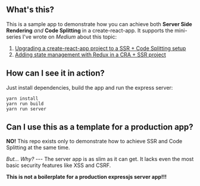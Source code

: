 ## What's this?

This is a sample app to demonstrate how you can achieve both **Server Side Rendering** _and_ **Code Splitting** in a create-react-app.
It supports the mini-series I've wrote on _Medium_ about this topic:

1. [Upgrading a create-react-app project to a SSR + Code Splitting setup](http://medium.com/bucharestjs/upgrading-a-create-react-app-project-to-a-ssr-code-splitting-setup-9da57df2040a)
2. [Adding state management with Redux in a CRA + SSR project](https://medium.com/bucharestjs/adding-state-management-with-redux-in-a-cra-srr-project-9798d74dbb3b)


## How can I see it in action?

Just install dependencies, build the app and run the express server:

```
yarn install
yarn run build
yarn run server
```

## Can I use this as a template for a production app?

**NO!** This repo exists only to demonstrate how to achieve SSR and Code Splitting at the same time.

_But... Why?_ --- The server app is as slim as it can get. It lacks even the most basic security features like XSS and CSRF.

**This is not a boilerplate for a production expressjs server app!!!**
